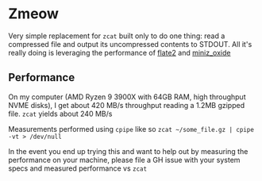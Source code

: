 # Zmeow
Very simple replacement for `zcat` built only to do one thing: read a compressed file and output its uncompressed contents to STDOUT. All it's really doing is leveraging the performance of [flate2](https://github.com/rust-lang/flate2-rs) and [miniz_oxide](https://github.com/Frommi/miniz_oxide)


## Performance
On my computer (AMD Ryzen 9 3900X with 64GB RAM, high throughput NVME disks), I get about 420 MB/s throughput reading a 1.2MB gzipped file. `zcat` yields about 240 MB/s

Measurements performed using `cpipe` like so ```zcat ~/some_file.gz | cpipe -vt > /dev/null```

In the event you end up trying this and want to help out by measuring the performance on your machine, please file a GH issue with your system specs and measured performance vs `zcat`
